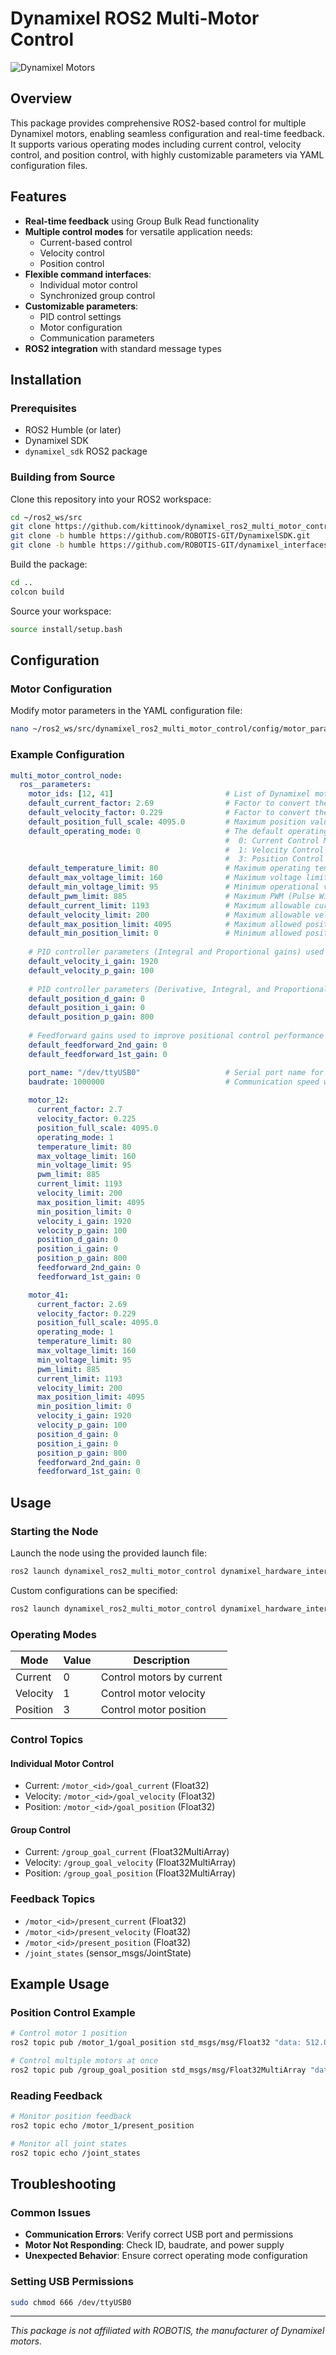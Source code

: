# Dynamixel ROS2 Multi-Motor Control

![Dynamixel Motors](https://via.placeholder.com/800x200.png?text=Dynamixel+ROS2+Multi-Motor+Control)

## Overview

This package provides comprehensive ROS2-based control for multiple Dynamixel motors, enabling seamless configuration and real-time feedback. It supports various operating modes including current control, velocity control, and position control, with highly customizable parameters via YAML configuration files.

## Features

- **Real-time feedback** using Group Bulk Read functionality
- **Multiple control modes** for versatile application needs:
  - Current-based control
  - Velocity control
  - Position control
- **Flexible command interfaces**:
  - Individual motor control
  - Synchronized group control
- **Customizable parameters**:
  - PID control settings
  - Motor configuration
  - Communication parameters
- **ROS2 integration** with standard message types

## Installation

### Prerequisites

- ROS2 Humble (or later)
- Dynamixel SDK
- `dynamixel_sdk` ROS2 package

### Building from Source

Clone this repository into your ROS2 workspace:

```bash
cd ~/ros2_ws/src
git clone https://github.com/kittinook/dynamixel_ros2_multi_motor_control.git
git clone -b humble https://github.com/ROBOTIS-GIT/DynamixelSDK.git
git clone -b humble https://github.com/ROBOTIS-GIT/dynamixel_interfaces.git
```

Build the package:

```bash
cd ..
colcon build
```

Source your workspace:
```bash
source install/setup.bash
```

## Configuration

### Motor Configuration

Modify motor parameters in the YAML configuration file:

```bash
nano ~/ros2_ws/src/dynamixel_ros2_multi_motor_control/config/motor_params.yaml
```

### Example Configuration

```yaml
multi_motor_control_node:
  ros__parameters:
    motor_ids: [12, 41]                         # List of Dynamixel motor IDs you want to control (e.g., [12, 41]).
    default_current_factor: 2.69                # Factor to convert the motor’s raw current reading into milliamps (mA).
    default_velocity_factor: 0.229              # Factor to convert the motor’s raw velocity value into revolutions per minute (RPM).
    default_position_full_scale: 4095.0         # Maximum position value representing a full rotation of the motor (e.g., 4095 for 360 degrees).
    default_operating_mode: 0                   # The default operating mode for the motor:
                                                #  0: Current Control Mode
                                                #  1: Velocity Control Mode
                                                #  3: Position Control Mode
    default_temperature_limit: 80               # Maximum operating temperature (°C) before the motor shuts down for protection.
    default_max_voltage_limit: 160              # Maximum voltage limit (in 0.1V units, e.g., 160 = 16.0V).
    default_min_voltage_limit: 95               # Minimum operational voltage (in 0.1V units, e.g., 95 = 9.5V).
    default_pwm_limit: 885                      # Maximum PWM (Pulse Width Modulation) value allowed.
    default_current_limit: 1193                 # Maximum allowable current (in mA) that the motor can draw.
    default_velocity_limit: 200                 # Maximum allowable velocity of the motor (in RPM).
    default_max_position_limit: 4095            # Maximum allowed position value for the motor (e.g., 4095 = 360 degrees).
    default_min_position_limit: 0               # Minimum allowed position value for the motor (e.g., 0 = 0 degrees).
    
    # PID controller parameters (Integral and Proportional gains) used in Velocity Control mode.
    default_velocity_i_gain: 1920               
    default_velocity_p_gain: 100
    
    # PID controller parameters (Derivative, Integral, and Proportional gains) used in Position Control mode.                
    default_position_d_gain: 0
    default_position_i_gain: 0
    default_position_p_gain: 800
    
    # Feedforward gains used to improve positional control performance (usually set to 0 if unused).
    default_feedforward_2nd_gain: 0             
    default_feedforward_1st_gain: 0

    port_name: "/dev/ttyUSB0"                   # Serial port name for connecting to Dynamixel motors (e.g., /dev/ttyUSB0).
    baudrate: 1000000                           # Communication speed with Dynamixel motors (e.g., 1000000 = 1 Mbps).
    
    motor_12:
      current_factor: 2.7
      velocity_factor: 0.225
      position_full_scale: 4095.0
      operating_mode: 1
      temperature_limit: 80
      max_voltage_limit: 160
      min_voltage_limit: 95
      pwm_limit: 885
      current_limit: 1193
      velocity_limit: 200
      max_position_limit: 4095
      min_position_limit: 0
      velocity_i_gain: 1920
      velocity_p_gain: 100
      position_d_gain: 0
      position_i_gain: 0
      position_p_gain: 800
      feedforward_2nd_gain: 0
      feedforward_1st_gain: 0

    motor_41:
      current_factor: 2.69
      velocity_factor: 0.229
      position_full_scale: 4095.0
      operating_mode: 1
      temperature_limit: 80
      max_voltage_limit: 160
      min_voltage_limit: 95
      pwm_limit: 885
      current_limit: 1193
      velocity_limit: 200
      max_position_limit: 4095
      min_position_limit: 0
      velocity_i_gain: 1920
      velocity_p_gain: 100
      position_d_gain: 0
      position_i_gain: 0
      position_p_gain: 800
      feedforward_2nd_gain: 0
      feedforward_1st_gain: 0
```

## Usage

### Starting the Node

Launch the node using the provided launch file:

```bash
ros2 launch dynamixel_ros2_multi_motor_control dynamixel_hardware_interface.launch.py
```

Custom configurations can be specified:

```bash
ros2 launch dynamixel_ros2_multi_motor_control dynamixel_hardware_interface.launch.py config_file:=my_config.yaml
```

### Operating Modes

| Mode | Value | Description |
|------|-------|-------------|
| Current | 0 | Control motors by current |
| Velocity | 1 | Control motor velocity |
| Position | 3 | Control motor position |

### Control Topics

#### Individual Motor Control

- Current: `/motor_<id>/goal_current` (Float32)
- Velocity: `/motor_<id>/goal_velocity` (Float32)
- Position: `/motor_<id>/goal_position` (Float32)

#### Group Control

- Current: `/group_goal_current` (Float32MultiArray)
- Velocity: `/group_goal_velocity` (Float32MultiArray)
- Position: `/group_goal_position` (Float32MultiArray)

### Feedback Topics

- `/motor_<id>/present_current` (Float32)
- `/motor_<id>/present_velocity` (Float32)
- `/motor_<id>/present_position` (Float32)
- `/joint_states` (sensor_msgs/JointState)

## Example Usage

### Position Control Example

```bash
# Control motor 1 position
ros2 topic pub /motor_1/goal_position std_msgs/msg/Float32 "data: 512.0" -1

# Control multiple motors at once
ros2 topic pub /group_goal_position std_msgs/msg/Float32MultiArray "data: [512.0, 512.0]" -1
```

### Reading Feedback

```bash
# Monitor position feedback
ros2 topic echo /motor_1/present_position

# Monitor all joint states
ros2 topic echo /joint_states
```

## Troubleshooting

### Common Issues

- **Communication Errors**: Verify correct USB port and permissions
- **Motor Not Responding**: Check ID, baudrate, and power supply
- **Unexpected Behavior**: Ensure correct operating mode configuration

### Setting USB Permissions

```bash
sudo chmod 666 /dev/ttyUSB0
```

---

*This package is not affiliated with ROBOTIS, the manufacturer of Dynamixel motors.*
